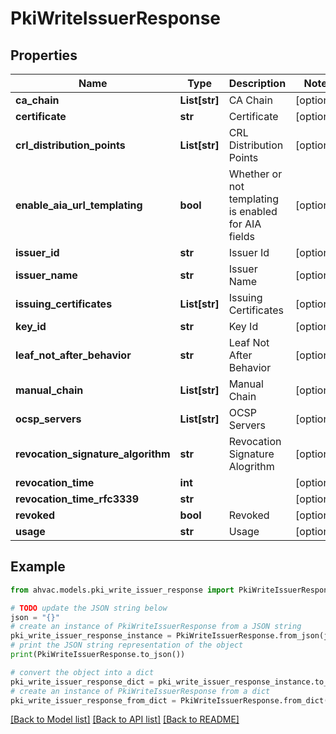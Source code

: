 # PkiWriteIssuerResponse


## Properties

Name | Type | Description | Notes
------------ | ------------- | ------------- | -------------
**ca_chain** | **List[str]** | CA Chain | [optional] 
**certificate** | **str** | Certificate | [optional] 
**crl_distribution_points** | **List[str]** | CRL Distribution Points | [optional] 
**enable_aia_url_templating** | **bool** | Whether or not templating is enabled for AIA fields | [optional] 
**issuer_id** | **str** | Issuer Id | [optional] 
**issuer_name** | **str** | Issuer Name | [optional] 
**issuing_certificates** | **List[str]** | Issuing Certificates | [optional] 
**key_id** | **str** | Key Id | [optional] 
**leaf_not_after_behavior** | **str** | Leaf Not After Behavior | [optional] 
**manual_chain** | **List[str]** | Manual Chain | [optional] 
**ocsp_servers** | **List[str]** | OCSP Servers | [optional] 
**revocation_signature_algorithm** | **str** | Revocation Signature Alogrithm | [optional] 
**revocation_time** | **int** |  | [optional] 
**revocation_time_rfc3339** | **str** |  | [optional] 
**revoked** | **bool** | Revoked | [optional] 
**usage** | **str** | Usage | [optional] 

## Example

```python
from ahvac.models.pki_write_issuer_response import PkiWriteIssuerResponse

# TODO update the JSON string below
json = "{}"
# create an instance of PkiWriteIssuerResponse from a JSON string
pki_write_issuer_response_instance = PkiWriteIssuerResponse.from_json(json)
# print the JSON string representation of the object
print(PkiWriteIssuerResponse.to_json())

# convert the object into a dict
pki_write_issuer_response_dict = pki_write_issuer_response_instance.to_dict()
# create an instance of PkiWriteIssuerResponse from a dict
pki_write_issuer_response_from_dict = PkiWriteIssuerResponse.from_dict(pki_write_issuer_response_dict)
```
[[Back to Model list]](../README.md#documentation-for-models) [[Back to API list]](../README.md#documentation-for-api-endpoints) [[Back to README]](../README.md)


